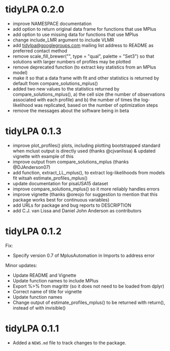 # tidyLPA 0.2.0

* improve NAMESPACE documentation
* add option to return original data frame for functions that use MPlus
* add option to use missing data for functions that use MPlus
* change include_LMR argument to include VLMR
* add tidylpa@googlegroups.com mailing list address to README as preferred contact method 
* remove scale_fill_brewer("", type = "qual", palette = "Set3") so that solutions with larger numbers of profiles may be plotted
* remove deprecated function (to extract key statistics from an MPlus model)
* make it so that a data frame with fit and other statistics is returned by default from compare_solutions_mplus()
* added two new values to the statistics returned by compare_solutions_mplus(), a) the cell size (the number of observations associated with each profile) and b) the number of times the log-likelihood was replicated, based on the number of optimization steps
* remove the messages about the software being in beta

# tidyLPA 0.1.3

* improve plot_profiles() plots, including plotting bootstrapped standard when mclust output is directly used (thanks @cjvanlissa) & updated vignette with example of this
* improve output from compare_solutions_mplus (thanks @DJAnderson07)
* add function, extract_LL_mplus(), to extract log-likelihoods from models fit witsah estimate_profiles_mplus()
* update documentation for pisaUSA15 dataset
* improve compare_solutions_mplus() so it more reliably handles errors
* improve vignette (thanks @oreojo for suggestion to mention that this package works best for continuous variables)
* add URLs for package and bug reports to DESCRIPTION
* add C.J. van Lissa and Daniel John Anderson as contributors

# tidyLPA 0.1.2

Fix: 

* Specify version 0.7 of MplusAutomation in Imports to address error

Minor updates: 

* Update README and Vignette
* Update function names to include MPlus
* Export %>% from magrittr (so it does not need to be loaded from dplyr)
* Correct name of title for vignette
* Update function names
* Change output of estimate_profiles_mplus() to be returned with return(), instead of with invisible()

# tidyLPA 0.1.1

* Added a `NEWS.md` file to track changes to the package.
